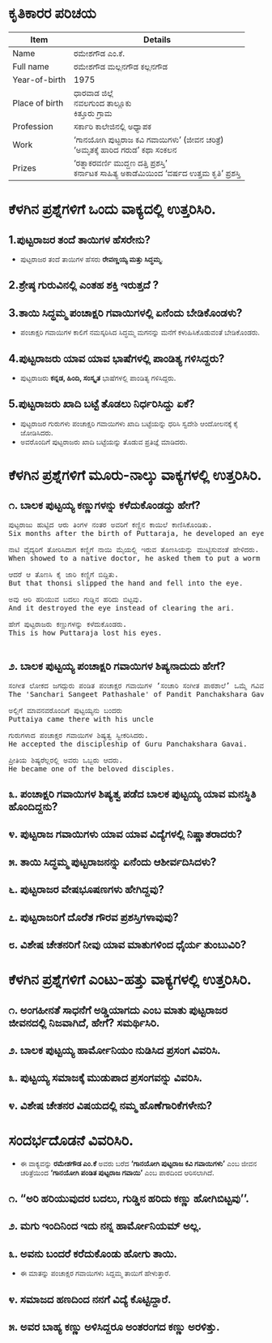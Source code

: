 # ಕೃತಿಕಾರರ ಪರಿಚಯ
|Item | Details|
|-|-|
|Name |ರಮೇಶಗೌಡ ಎಂ.ಕೆ.|
| Full name | ರಮೇಶಗೌಡ ಮಲ್ಲನಗೌಡ ಕಲ್ಲನಗೌಡ |
|Year-of-birth|1975|
|Place of birth|ಧಾರವಾಡ ಜಿಲ್ಲೆ <br> ನವಲಗುಂದ ತಾಲ್ಲೂಕು<br> ಕಿತ್ತೂರು ಗ್ರಾಮ |
|Profession|ಸರ್ಕಾರಿ ಕಾಲೇಜಿನಲ್ಲಿ ಅಧ್ಯಾಪಕ| 
|Work|‘ಗಾನಯೋಗಿ ಪುಟ್ಟರಾಜ ಕವಿ ಗವಾಯಿಗಳು’ (ಜೀವನ ಚರಿತ್ರೆ) <br> ‘ಅಮೃತಕ್ಕೆ ಹಾರಿದ ಗರುಡ’ ಕಥಾ ಸಂಕಲನ
|Prizes| ‘ರತ್ನಾಕರವರ್ಣಿ ಮುದ್ದಣ ದತ್ತಿ ಪ್ರಶಸ್ತಿ’ <br> ಕರ್ನಾಟಕ ಸಾಹಿತ್ಯ ಅಕಾಡೆಮಿಯಿಂದ ‘ವರ್ಷದ ಉತ್ತಮ ಕೃತಿ’ ಪ್ರಶಸ್ತಿ

# ಕೆಳಗಿನ ಪ್ರಶ್ನೆಗಳಿಗೆ ಒಂದು ವಾಕ್ಯದಲ್ಲಿ ಉತ್ತರಿಸಿರಿ.
## 1.ಪುಟ್ಟರಾಜರ ತಂದೆ ತಾಯಿಗಳ ಹೆಸರೇನು?
* ಪುಟ್ಟರಾಜರ ತಂದೆ ತಾಯಿಗಳ ಹೆಸರು **ರೇವಣ್ಣಯ್ಯ ಮತ್ತು ಸಿದ್ಧಮ್ಮ**.

## 2.ಶ್ರೇಷ್ಠ ಗುರುವಿನಲ್ಲಿ ಎಂತಹ ಶಕ್ತಿ ಇರುತ್ತದೆ ?

## 3.ತಾಯಿ ಸಿದ್ಧಮ್ಮ ಪಂಚಾಕ್ಷರಿ ಗವಾಯಿಗಳಲ್ಲಿ ಏನೆಂದು ಬೇಡಿಕೊಂಡಳು?
* ಪಂಚಾಕ್ಷರಿ ಗವಾಯಿಗಳ ಕಾಲಿಗೆ ನಮಸ್ಕರಿಸಿದ ಸಿದ್ಧಮ್ಮ ಮಗನನ್ನು ಮನೆಗೆ ಕಳುಹಿಸಿಕೊಡುವಂತೆ ಬೇಡಿಕೊಂಡರು.

## 4.ಪುಟ್ಟರಾಜರು ಯಾವ ಯಾವ ಭಾಷೆಗಳಲ್ಲಿ ಪಾಂಡಿತ್ಯ ಗಳಿಸಿದ್ದರು?
* ಪುಟ್ಟರಾಜರು **ಕನ್ನಡ, ಹಿಂದಿ, ಸಂಸ್ಕೃತ** ಭಾಷೆಗಳಲ್ಲಿ ಪಾಂಡಿತ್ಯ ಗಳಿಸಿದ್ದರು.
  
## 5.ಪುಟ್ಟರಾಜರು ಖಾದಿ ಬಟ್ಟೆ ತೊಡಲು ನಿರ್ಧರಿಸಿದ್ದು ಏಕೆ?
* ಪುಟ್ಟರಾಜರ ಗುರುಗಳು ಪಂಚಾಕ್ಷರಿ ಗವಾಯಿಗಳು ಖಾದಿ ಬಟ್ಟೆಯನ್ನು ಧರಿಸಿ ಸ್ವದೇಶಿ ಆಂದೋಲನಕ್ಕೆ ಕೈ ಜೋಡಿಸಿದರು. 
* ಅವರೊಂದಿಗೆ ಪುಟ್ಟರಾಜರು ಖಾದಿ ಬಟ್ಟೆಯನ್ನು ತೊಡುವ ಪ್ರತಿಜ್ಞೆ ಮಾಡಿದರು. 

# ಕೆಳಗಿನ ಪ್ರಶ್ನೆಗಳಿಗೆ ಮೂರು-ನಾಲ್ಕು ವಾಕ್ಯಗಳಲ್ಲಿ ಉತ್ತರಿಸಿರಿ.
## ೧. ಬಾಲಕ ಪುಟ್ಟಯ್ಯ ಕಣ್ಣುಗಳನ್ನು ಕಳೆದುಕೊಂಡದ್ದು ಹೇಗೆ?
<pre>
ಪುಟ್ಟರಾಜು ಹುಟ್ಟಿದ ಆರು ತಿಂಗಳ ನಂತರ ಅವರಿಗೆ ಕಣ್ಣಿನ ಕಾಯಿಲೆ ಕಾಣಿಸಿಕೊಂಡಿತು.
Six months after the birth of Puttaraja, he developed an eye disease.

ನಾಟಿ ವೈದ್ಯರಿಗೆ ತೋರಿಸಿದಾಗ ಕಣ್ಣಿಗೆ ನಾಯಿ ಮೈಯಲ್ಲಿ ಇರುವ ತೊಣಸಿಯನ್ನು ಮುಟ್ಟಿಸುವಂತೆ ಹೇಳಿದರು. 
When showed to a native doctor, he asked them to put a worm found on a dog near the eyes.

ಆದರೆ ಆ ತೊಣಸಿ ಕೈ ಜಾರಿ ಕಣ್ಣಿಗೆ ಬಿದ್ದಿತು.
But that thonsi slipped the hand and fell into the eye.

ಅವು ಆರಿ ಹರಿಯುವ ಬದಲು ಗುಡ್ಡಿನ ಹರಿದು ಬಿಟ್ಟವು. 
And it destroyed the eye instead of clearing the ari.

ಹೇಗೆ ಪುಟ್ಟರಾಜರು ಕಣ್ಣುಗಳನ್ನು ಕಳೆದುಕೊಂಡರು. 
This is how Puttaraja lost his eyes.

</pre>

## ೨. ಬಾಲಕ ಪುಟ್ಟಯ್ಯ ಪಂಚಾಕ್ಷರಿ ಗವಾಯಿಗಳ ಶಿಷ್ಯನಾದುದು ಹೇಗೆ?
<pre>
ಸಂಗೀತ ಲೋಕದ ಜಗದ್ಗುರು ಪಂಡಿತ ಪಂಚಾಕ್ಷರ ಗವಾಯಿಗಳ ‘ಸಂಚಾರಿ ಸಂಗೀತ ಪಾಠಶಾಲೆ’ ಒಮ್ಮೆ ಗವಿಮಠದಲ್ಲಿ ಕ್ಯಾಂಪ್ ಮಾಡಿತ್ತು. 
The 'Sanchari Sangeet Pathashale' of Pandit Panchakshara Gavai, the Jagadguru of Sangeet Loka, had once camped at Gavi Math.

ಅಲ್ಲಿಗೆ ಮಾವನವರೊಂದಿಗೆ ಪುಟ್ಟಯ್ಯನು ಬಂದರು 
Puttaiya came there with his uncle

ಗುರುಗಳಾದ ಪಂಚಾಕ್ಷರ ಗವಾಯಿಗಳ ಶಿಷ್ಯತ್ವ ಸ್ವೀಕರಿಸಿದರು.
He accepted the discipleship of Guru Panchakshara Gavai.

ಪ್ರೀತಿಯ ಶಿಷ್ಯರೆಲ್ಲರಲ್ಲಿ ಅವರು ಒಬ್ಬರು ಆದರು.
He became one of the beloved disciples.
</pre>

## ೩. ಪಂಚಾಕ್ಷರಿ ಗವಾಯಿಗಳ ಶಿಷ್ಯತ್ವ ಪಡೆದ ಬಾಲಕ ಪುಟ್ಟಯ್ಯ ಯಾವ ಮನಸ್ಥಿತಿ ಹೊಂದಿದ್ದನು?
## ೪. ಪುಟ್ಟರಾಜ ಗವಾಯಿಗಳು ಯಾವ ಯಾವ ವಿದ್ಯೆಗಳಲ್ಲಿ ನಿಷ್ಣಾತರಾದರು?
## ೫. ತಾಯಿ ಸಿದ್ಧಮ್ಮ ಪುಟ್ಟರಾಜನನ್ನು ಏನೆಂದು ಆಶೀರ್ವದಿಸಿದಳು?
## ೬. ಪುಟ್ಟರಾಜರ ವೇಷಭೂಷಣಗಳು ಹೇಗಿದ್ದವು?
## ೭. ಪುಟ್ಟರಾಜರಿಗೆ ದೊರೆತ ಗೌರವ ಪ್ರಶಸ್ತಿಗಳಾವುವು?
## ೮. ವಿಶೇಷ ಚೇತನರಿಗೆ ನೀವು ಯಾವ ಮಾತುಗಳಿಂದ ಧೈರ್ಯ ತುಂಬುವಿರಿ?

# ಕೆಳಗಿನ ಪ್ರಶ್ನೆಗಳಿಗೆ ಎಂಟು-ಹತ್ತು ವಾಕ್ಯಗಳಲ್ಲಿ ಉತ್ತರಿಸಿರಿ.
## ೧. ಅಂಗಹೀನತೆ ಸಾಧನೆಗೆ ಅಡ್ಡಿಯಾಗದು ಎಂಬ ಮಾತು ಪುಟ್ಟರಾಜರ ಜೀವನದಲ್ಲಿ ನಿಜವಾಗಿದೆ, ಹೇಗೆ? ಸಮರ್ಥಿಸಿರಿ.
## ೨. ಬಾಲಕ ಪುಟ್ಟಯ್ಯ ಹಾರ್ಮೋನಿಯಂ ನುಡಿಸಿದ ಪ್ರಸಂಗ ವಿವರಿಸಿ.
## ೩. ಪುಟ್ಟಯ್ಯ ಸಮಾಜಕ್ಕೆ ಮುಡುಪಾದ ಪ್ರಸಂಗವನ್ನು ವಿವರಿಸಿ.
## ೪. ವಿಶೇಷ ಚೇತನರ ವಿಷಯದಲ್ಲಿ ನಮ್ಮ ಹೊಣೆಗಾರಿಕೆಗಳೇನು?

# ಸಂದರ್ಭದೊಡನೆ ವಿವರಿಸಿರಿ.
* ಈ ವಾಕ್ಯವನ್ನು  **ರಮೇಶಗೌಡ ಎಂ.ಕೆ** ಅವರು ಬರೆದ **‘ಗಾನಯೋಗಿ ಪುಟ್ಟರಾಜ ಕವಿ ಗವಾಯಿಗಳು’** ಎಂಬ ಜೀವನ ಚರಿತ್ರೆಯಿಂದ **‘ಗಾನಯೋಗಿ ಪಂಡಿತ ಪುಟ್ಟರಾಜ ಗವಾಯಿ’** ಎಂಬ ಪಾಠದಿಂದ ಆರಿಸಲಾಗಿದೆ.

## ೧. “ಅರಿ ಹರಿಯುವುದರ ಬದಲು, ಗುಡ್ಡಿನ ಹರಿದು ಕಣ್ಣು ಹೋಗಿಬಿಟ್ಟವು’’.

## ೨. ಮಗು ಇಂದಿನಿಂದ ಇದು ನನ್ನ ಹಾರ್ಮೋನಿಯಮ್ ಅಲ್ಲ.
## ೩. ಅವನು ಬಂದರೆ ಕರೆದುಕೊಂಡು ಹೋಗು ತಾಯಿ.
* ಈ ಮಾತನ್ನು ಪಂಚಾಕ್ಷರ  ಗವಾಯಿಗಳು ಸಿದ್ದಮ್ಮ ತಾಯಿಗೆ ಹೇಳುತ್ತಾರೆ.

## ೪. ಸಮಾಜದ ಹಣದಿಂದ ನನಗೆ ವಿದ್ಯೆ ಕೊಟ್ಟಿದ್ದಾರೆ.
## ೫. ಅವರ ಬಾಹ್ಯ ಕಣ್ಣು ಅಳಿಸಿದ್ದರೂ ಅಂತರಂಗದ ಕಣ್ಣು ಅರಳಿತ್ತು.

